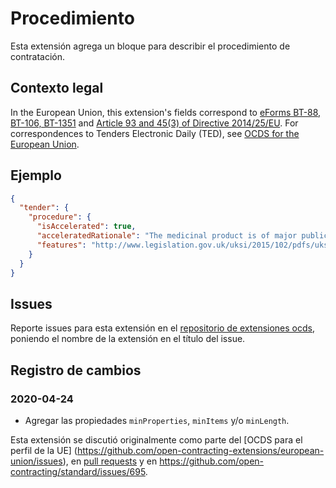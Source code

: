 # Procedimiento

Esta extensión agrega un bloque para describir el procedimiento de contratación.

## Contexto legal

In the European Union, this extension's fields correspond to [eForms BT-88, BT-106, BT-1351](https://docs.ted.europa.eu/eforms/latest/reference/business-terms/) and [Article 93 and 45(3) of Directive 2014/25/EU](https://eur-lex.europa.eu/eli/dir/2014/25/oj). For correspondences to Tenders Electronic Daily (TED), see [OCDS for the European Union](https://standard.open-contracting.org/profiles/eu/latest/en/).

## Ejemplo

```json
{
  "tender": {
    "procedure": {
      "isAccelerated": true,
      "acceleratedRationale": "The medicinal product is of major public health interest particularly from the point of view of therapeutic innovation.",
      "features": "http://www.legislation.gov.uk/uksi/2015/102/pdfs/uksi_20150102_en.pdf"
    }
  }
}
```

## Issues

Reporte issues para esta extensión en el [repositorio de extensiones ocds](https://github.com/open-contracting/ocds-extensions/issues), poniendo el nombre de la extensión en el título del issue.

## Registro de cambios

### 2020-04-24

- Agregar las propiedades `minProperties`, `minItems` y/o `minLength`.

Esta extensión se discutió originalmente como parte del \[OCDS para el perfil de la UE\] (https://github.com/open-contracting-extensions/european-union/issues), en [pull requests](https://github.com/open-contracting-extensions/ocds_procedure_extension/pulls?q=is%3Apr+is%3Aclosed) y en <https://github.com/open-contracting/standard/issues/695>.
